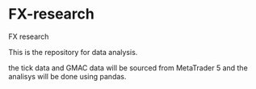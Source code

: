 # FX-research
FX research

This is the repository for data analysis.

the tick data and GMAC data will be sourced from MetaTrader 5
and the analisys will be done using pandas.
